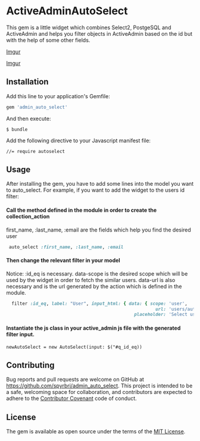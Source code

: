 # ActiveAdminAutoSelect

This gem is a little widget which combines Select2, PostgeSQL and ActiveAdmin and helps you filter objects in ActiveAdmin based on the id but with the help of some other fields.

[Imgur](http://i.imgur.com/6s0Xnco.png)

[Imgur](http://i.imgur.com/lEJmaQC.png)
## Installation

Add this line to your application's Gemfile:

```ruby
gem 'admin_auto_select'
```

And then execute:

    $ bundle
    
Add the following directive to your Javascript manifest file:

``
//= require autoselect
``

## Usage

After installing the gem, you have to add some lines into the model you want to auto_select. 
For example, if you want to add the widget to the users id filter:

#### Call the method defined in the module in order to create the collection_action

first_name, :last_name, :email are the fields which help you find the desired user

```ruby
 auto_select :first_name, :last_name, :email
```

#### Then change the relevant filter in your model

Notice: :id_eq is necessary.
data-scope is the desired scope which will be used by the widget in order to fetch the similar users.
data-url is also necessary and is the url generated by the action which is defined in the module.

```ruby
  filter :id_eq, label: "User", input_html: { data: { scope: 'user',
                                                        url: 'users/autoselect',
                                                placeholder: 'Select user'     } }
```

#### Instantiate the js class in your active_admin js file with the generated filter input.

```
newAutoSelect = new AutoSelect(input: $("#q_id_eq))
```


## Contributing

Bug reports and pull requests are welcome on GitHub at https://github.com/spyrbri/admin_auto_select. This project is intended to be a safe, welcoming space for collaboration, and contributors are expected to adhere to the [Contributor Covenant](contributor-covenant.org) code of conduct.


## License

The gem is available as open source under the terms of the [MIT License](http://opensource.org/licenses/MIT).

